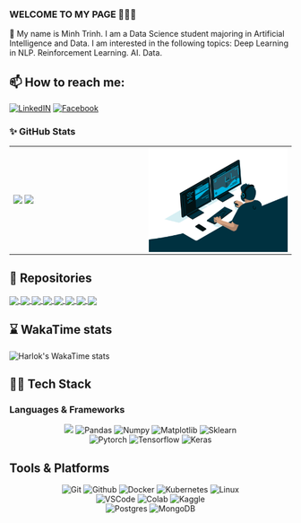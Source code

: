 ### WELCOME TO MY PAGE 👋👋👋
🤖 My name is Minh Trinh. I am a Data Science student majoring in Artificial Intelligence and Data. I am interested in the following topics: Deep Learning in NLP. Reinforcement Learning. AI. Data.<br>
## 📫 How to reach me: 
[![LinkedIN](https://img.shields.io/badge/LinkedIn-0077B5?style=for-the-badge&logo=linkedin&logoColor=white)](https://www.linkedin.com/in/minh-trinh-1007b3273/)
[![Facebook](https://img.shields.io/badge/Facebook-0077B5?style=for-the-badge&logo=facebook&logoColor=white)](https://www.facebook.com/minh.trinhngoc.965)

### ✨ GitHub Stats   
<table>
<tr>
  <td width="48%">
    <img src="https://github-readme-stats.vercel.app/api?username=trinhminhds&show_icons=true&hide=contribs,issues&hide_border=true" />
    <img src="https://github-readme-stats.vercel.app/api/top-langs/?username=trinhminhds&layout=pie" />
  </td>
  <td width="52%"><img alt="gif" align="right" src="coding.gif"/></td>
</tr>
<table>

## 📒 Repositories

</a>  
<a href="https://github.com/trinhminhds/python">
  <!-- Change the `github-readme-stats.anuraghazra1.vercel.app` to `github-readme-stats.vercel.app`  -->
  <img align="center" src="https://github-readme-stats.anuraghazra1.vercel.app/api/pin/?username=trinhminhds&repo=Python&theme=radical" />
</a>    
<a href="https://github.com/trinhminhds/C_PlusPlus">
  <!-- Change the `github-readme-stats.anuraghazra1.vercel.app` to `github-readme-stats.vercel.app`  -->
  <img align="center" src="https://github-readme-stats.anuraghazra1.vercel.app/api/pin/?username=trinhminhds&repo=C_PlusPlus&theme=merko" />
</a>
<a href="https://github.com/trinhminhds/SQL/">
  <!-- Change the `github-readme-stats.anuraghazra1.vercel.app` to `github-readme-stats.vercel.app`  -->
  <img align="center" src="https://github-readme-stats.anuraghazra1.vercel.app/api/pin/?username=trinhminhds&repo=SQL&theme=dracula" />
</a>
<a href="https://github.com/trinhminhds/Project_Java_JDBC_MySQL/">
  <!-- Change the `github-readme-stats.anuraghazra1.vercel.app` to `github-readme-stats.vercel.app`  -->
  <img align="center" src="https://github-readme-stats.anuraghazra1.vercel.app/api/pin/?username=trinhminhds&repo=Project_Java_JDBC_MySQL&theme=cobalt" />
</a>
<a href="https://github.com/trinhminhds/SetupPcNew/">
  <!-- Change the `github-readme-stats.anuraghazra1.vercel.app` to `github-readme-stats.vercel.app`  -->
  <img align="center" src="https://github-readme-stats.anuraghazra1.vercel.app/api/pin/?username=trinhminhds&repo=SetupPcNew&theme=synthwave" />
</a> 
<a href="https://github.com/trinhminhds/Data_Science/">
  <!-- Change the `github-readme-stats.anuraghazra1.vercel.app` to `github-readme-stats.vercel.app`  -->
  <img align="center" src="https://github-readme-stats.anuraghazra1.vercel.app/api/pin/?username=trinhminhds&repo=Data_Science&theme=highcontrast" />
</a> 
<a href="https://github.com/trinhminhds/C_Shap_Windows_Forms/">
  <!-- Change the `github-readme-stats.anuraghazra1.vercel.app` to `github-readme-stats.vercel.app`  -->
  <img align="center" src="https://github-readme-stats.anuraghazra1.vercel.app/api/pin/?username=trinhminhds&repo=C_Shap_Windows_Forms&theme=onedark" />
</a>
<a href="https://github.com/trinhminhds/Object_Oriented_Programming_OOP_Java/">
  <!-- Change the `github-readme-stats.anuraghazra1.vercel.app` to `github-readme-stats.vercel.app`  -->
  <img align="center" src="https://github-readme-stats.anuraghazra1.vercel.app/api/pin/?username=trinhminhds&repo=Object_Oriented_Programming_OOP_Java&theme=gruvbox" />
</a>


## ⌛ WakaTime stats

![Harlok's WakaTime stats](https://github-readme-stats.vercel.app/api/wakatime?username=trinhminh17\&layout=compact\&bg_color=30,e96443,904e95\&title_color=fff\&text_color=fff)



## 🧑‍💻 Tech Stack 
### Languages & Frameworks
<p align="center">
<img src="https://img.shields.io/badge/python-3670A0?style=for-the-badge&logo=python&logoColor=ffdd54">
<img alt="Pandas" src="https://img.shields.io/badge/pandas-%23150458.svg?style=for-the-badge&logo=pandas&logoColor=white">
<img alt="Numpy" src="https://img.shields.io/badge/numpy-%23013243.svg?style=for-the-badge&logo=numpy&logoColor=white">
<img alt="Matplotlib" src="https://img.shields.io/badge/Matplotlib-%23ffffff.svg?style=for-the-badge&logo=Matplotlib&logoColor=black">
<img alt="Sklearn"  src="https://img.shields.io/badge/scikit--learn-%23F7931E.svg?style=for-the-badge&logo=scikit-learn&logoColor=white" />
<br/>
<img alt="Pytorch"  src="https://img.shields.io/badge/PyTorch-%23EE4C2C.svg?style=for-the-badge&logo=PyTorch&logoColor=white" />
<img alt="Tensorflow"  src="https://img.shields.io/badge/TensorFlow-%23FF6F00.svg?style=for-the-badge&logo=TensorFlow&logoColor=white" />
<img alt="Keras" src="https://img.shields.io/badge/Keras-%23D00000.svg?style=for-the-badge&logo=Keras&logoColor=white">
</p>

## Tools & Platforms
<p align="center">
<img alt="Git" src="https://img.shields.io/badge/Git-f05134?style=for-the-badge&logo=git&logoColor=f05134&labelColor=282828">
<img alt="Github" src="https://img.shields.io/badge/GitHub-100000?style=for-the-badge&logo=github&logoColor=white" />
<img alt="Docker" src="https://img.shields.io/badge/docker-%230db7ed.svg?style=for-the-badge&logo=docker&logoColor=white">
<img alt="Kubernetes" src="https://img.shields.io/badge/kubernetes-%23326ce5.svg?style=for-the-badge&logo=kubernetes&logoColor=white">
<img alt="Linux" src="https://img.shields.io/badge/Linux-FCC624?style=for-the-badge&logo=linux&logoColor=black">
<br/>
<img alt="VSCode" src="https://img.shields.io/badge/Visual%20Studio%20Code-0078d7.svg?style=for-the-badge&logo=visual-studio-code&logoColor=white">
<img alt="Colab" src="https://img.shields.io/badge/Colab-fb9c04?style=for-the-badge&&logo=google-colab&logoColor=fb9c04&labelColor=282828">
<img alt="Kaggle"  src="https://img.shields.io/badge/Kaggle-20BEFF?style=for-the-badge&logo=Kaggle&logoColor=white" />
<br/>
<img alt="Postgres" src="https://img.shields.io/badge/PostgreSQL-316192?style=for-the-badge&logo=postgresql&logoColor=white" />
<img alt="MongoDB" src="https://img.shields.io/badge/MongoDB-4EA94B?style=for-the-badge&logo=mongodb&logoColor=white" />
</p>
<br />
